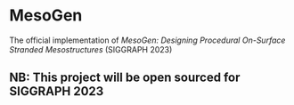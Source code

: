 MesoGen
=======

The official implementation of *MesoGen: Designing Procedural On-Surface Stranded Mesostructures* (SIGGRAPH 2023)

## NB: This project will be open sourced for SIGGRAPH 2023

